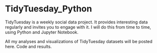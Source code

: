 # TidyTuesday_Python

TidyTuesday is a weekly social data project. It provides interesting data regularly and invites you to engage with it. I will do this from time to time, using Python and Jupyter Notebook.

All my analyses and visualizations of TidyTuesday datasets will be posted here. Code and results.

